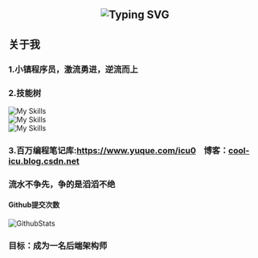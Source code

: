 <h2 align="center"> 
 <img src="https://readme-typing-svg.demolab.com?font=Righteous&size=32&duration=3000&pause=1000&color=8F7FD3DE&center=true&vCenter=true&repeat=false&width=435&lines=Hello!+I+am+Cool" alt="Typing SVG" />
</h2>

## 关于我
### 1.小镇程序员，激流勇进，逆流而上
### 2.技能树
![My Skills](https://skillicons.dev/icons?i=html,bootstrap,javascript,ts,vite,webpack,vue,react,electron,express,nodejs,nestjs,pinia,nuxtjs,d3) </br>
![My Skills](https://skillicons.dev/icons?i=java,maven,spring,mysql,redis,rabbitmq,nginx,kafka,docker,k8s,jenkins,elasticsearch,git) </br>
![My Skills](https://skillicons.dev/icons?i=python,django,flask,anaconda,fastapi,php,laravel,lua)

### 3.百万编程笔记库:https://www.yuque.com/icu0 &nbsp;&nbsp; 博客：[cool-icu.blog.csdn.net](https://cool-icu.blog.csdn.net/)
### 流水不争先，争的是滔滔不绝<br/>
#### Github提交次数<br/>
![GithubStats](https://github-readme-stats.vercel.app/api?username=cool-icu0&show_icons=true&theme=dark&count_private=true)
### 目标：成为一名后端架构师
